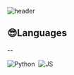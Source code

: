 
<!--
**I-enable/I-enable** is a ✨ _special_ ✨ repository because its `README.md` (this file) appears on your GitHub profile.

Here are some ideas to get you started:

- 🔭 I’m currently working on ...
- 🌱 I’m currently learning ...
- 👯 I’m looking to collaborate on ...
- 🤔 I’m looking for help with ...
- 💬 Ask me about ...
- 📫 How to reach me: ...
- 😄 Pronouns: ...
- ⚡ Fun fact: ...
-->

![header](https://capsule-render.vercel.app/api?type=waving&color=hexcode&height=300&section=header&text=I-enable%20Space&fontSize=90&fontColor=ffffff)

## 😎Languages
--

![Python](https://img.shields.io/badge/Python-000000?style=flat-square&logo=Python&logoColor=3776AB) &nbsp;![JS](https://img.shields.io/badge/JavaScript-000000?style=flat-square&logo=JavaScript&logoColor=F7DF1E)

